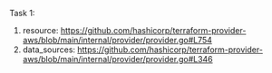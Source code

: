 Task 1:

1. resource: https://github.com/hashicorp/terraform-provider-aws/blob/main/internal/provider/provider.go#L754
2. data_sources: https://github.com/hashicorp/terraform-provider-aws/blob/main/internal/provider/provider.go#L346
